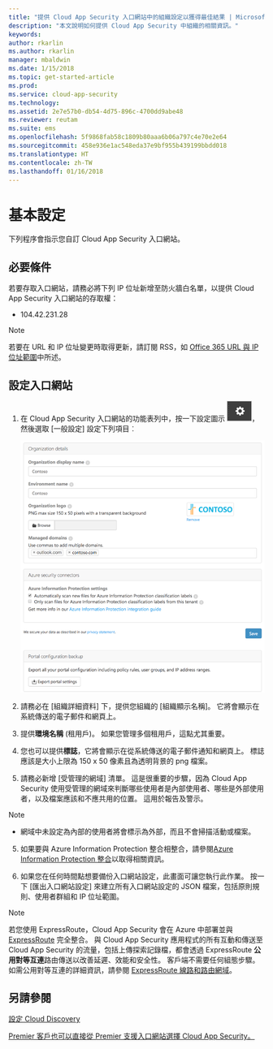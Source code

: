 ```yaml
---
title: "提供 Cloud App Security 入口網站中的組織設定以獲得最佳結果 | Microsoft Docs"
description: "本文說明如何提供 Cloud App Security 中組織的相關資訊。"
keywords: 
author: rkarlin
ms.author: rkarlin
manager: mbaldwin
ms.date: 1/15/2018
ms.topic: get-started-article
ms.prod: 
ms.service: cloud-app-security
ms.technology: 
ms.assetid: 2e7e57b0-db54-4d75-896c-4700dd9abe48
ms.reviewer: reutam
ms.suite: ems
ms.openlocfilehash: 5f9868fab58c1809b80aaa6b06a797c4e70e2e64
ms.sourcegitcommit: 458e936e1ac548eda37e9bf955b439199bbdd018
ms.translationtype: HT
ms.contentlocale: zh-TW
ms.lasthandoff: 01/16/2018
---
```

# <a name="basic-set-up"></a>基本設定
下列程序會指示您自訂 Cloud App Security 入口網站。

## <a name="prerequisites"></a>必要條件 
若要存取入口網站，請務必將下列 IP 位址新增至防火牆白名單，以提供 Cloud App Security 入口網站的存取權：  
  
- 104.42.231.28  
  
> [!NOTE]  
>  若要在 URL 和 IP 位址變更時取得更新，請訂閱 RSS，如 [Office 365 URL 與 IP 位址範圍](https://support.office.com/article/Office-365-URLs-and-IP-address-ranges-8548a211-3fe7-47cb-abb1-355ea5aa88a2)中所述。  
  
## <a name="set-up-the-portal"></a>設定入口網站  
  
1.  在 Cloud App Security 入口網站的功能表列中，按一下設定圖示 ![設定圖示](./media/settings-icon.png "設定圖示")，然後選取 [一般設定] 設定下列項目︰  
     
     ![一般設定](./media/general-settings.png "一般設定")  
  
3.  請務必在 [組織詳細資料] 下，提供您組織的 [組織顯示名稱]。 它將會顯示在系統傳送的電子郵件和網頁上。  
  
4. 提供**環境名稱** (租用戶)。 如果您管理多個租用戶，這點尤其重要。  
  
4. 您也可以提供**標誌**，它將會顯示在從系統傳送的電子郵件通知和網頁上。 標誌應該是大小上限為 150 x 50 像素且為透明背景的 png 檔案。  

4.  請務必新增 [受管理的網域] 清單。 這是很重要的步驟，因為 Cloud App Security 使用受管理的網域來判斷哪些使用者是內部使用者、哪些是外部使用者，以及檔案應該和不應共用的位置。 這用於報告及警示。  
> [!NOTE] 
> - 網域中未設定為內部的使用者將會標示為外部，而且不會掃描活動或檔案。

5. 如果要與 Azure Information Protection 整合相整合，請參閱[Azure Information Protection 整合](azip-integration.md)以取得相關資訊。 
  
  
6.  如果您在任何時間點想要備份入口網站設定，此畫面可讓您執行此作業。 按一下 [匯出入口網站設定] 來建立所有入口網站設定的 JSON 檔案，包括原則規則、使用者群組和 IP 位址範圍。  
  
       



> [!NOTE] 
> 若您使用 ExpressRoute，Cloud App Security 會在 Azure 中部署並與 [ExpressRoute](https://azure.microsoft.com/documentation/articles/expressroute-introduction/) 完全整合。 與 Cloud App Security 應用程式的所有互動和傳送至 Cloud App Security 的流量，包括上傳探索記錄檔，都會透過 ExpressRoute **公用對等互連**路由傳送以改善延遲、效能和安全性。 客戶端不需要任何組態步驟。  
    如需公用對等互連的詳細資訊，請參閱 [ExpressRoute 線路和路由網域](https://azure.microsoft.com/documentation/articles/expressroute-circuit-peerings/)。  
    
## <a name="see-also"></a>另請參閱  
[設定 Cloud Discovery](set-up-cloud-discovery.md)   

[Premier 客戶也可以直接從 Premier 支援入口網站選擇 Cloud App Security。](https://premier.microsoft.com/)  
  
  